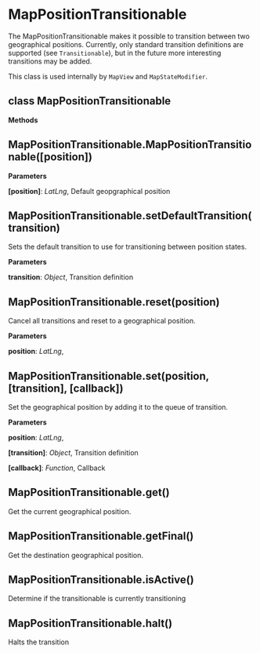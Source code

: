 MapPositionTransitionable
=========================
The MapPositionTransitionable makes it possible to transition between two geographical
positions. Currently, only standard transition definitions are supported (see `Transitionable`), but in the future more interesting
transitions may be added.

This class is used internally by `MapView` and `MapStateModifier`.


class MapPositionTransitionable
-------------------------------
**Methods**

MapPositionTransitionable.MapPositionTransitionable(\[position\])
-----------------------------------------------------------------
**Parameters**

**[position]**:  *LatLng*,  Default geopgraphical position

MapPositionTransitionable.setDefaultTransition(transition)
----------------------------------------------------------
Sets the default transition to use for transitioning between position states.



**Parameters**

**transition**:  *Object*,  Transition definition

MapPositionTransitionable.reset(position)
-----------------------------------------
Cancel all transitions and reset to a geographical position.



**Parameters**

**position**:  *LatLng*,  


MapPositionTransitionable.set(position, \[transition\], \[callback\])
---------------------------------------------------------------------
Set the geographical position by adding it to the queue of transition.




**Parameters**

**position**:  *LatLng*,  


**[transition]**:  *Object*,  Transition definition

**[callback]**:  *Function*,  Callback

MapPositionTransitionable.get()
-------------------------------
Get the current geographical position.



MapPositionTransitionable.getFinal()
------------------------------------
Get the destination geographical position.



MapPositionTransitionable.isActive()
------------------------------------
Determine if the transitionable is currently transitioning



MapPositionTransitionable.halt()
--------------------------------
Halts the transition



